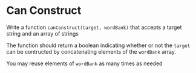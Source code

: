 # Can Construct

Write a function `canConstruct(target, wordBank)` that accepts a target string and an
array of strings

The function should return a boolean indicating whether or not the `target` can be 
contructed by concatenating elements of the `wordBank` array.

You may reuse elements of `wordBank` as many times as needed
